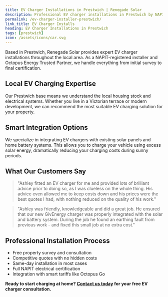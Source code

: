 ```yaml
---
title: EV Charger Installations in Prestwich | Renegade Solar
description: Professional EV charger installations in Prestwich by NAPIT-registered electrician. Smart charging integration with solar panels and home batteries.
permalink: /ev-charger-installer-prestwich/
link_title: EV Charger Installs
heading: EV Charger Installations in Prestwich
tags: [prestwich]
icon: /assets/icons/car.svg
---
```


Based in Prestwich, Renegade Solar provides expert EV charger installations throughout the local area. As a NAPIT-registered installer and Octopus Energy Trusted Partner, we handle everything from initial survey to final certification.

## Local EV Charging Expertise

Our Prestwich base means we understand the local housing stock and electrical systems. Whether you live in a Victorian terrace or modern development, we can recommend the most suitable EV charging solution for your property.

## Smart Integration Options

We specialize in integrating EV chargers with existing solar panels and home battery systems. This allows you to charge your vehicle using excess solar energy, dramatically reducing your charging costs during sunny periods.

## What Our Customers Say

> "Ashley fitted an EV charger for me and provided lots of brilliant advice prior to doing so, as I was clueless on the whole thing. His advice even allowed me to keep costs down and his prices were the best quotes I had, with nothing reduced on the quality of his work."

> "Ashley was friendly, knowledgeable and did a great job. He ensured that our new GivEnergy charger was properly integrated with the solar and battery system. During the job he found an earthing fault from previous work - and fixed this small job at no extra cost."

## Professional Installation Process

- Free property survey and consultation
- Competitive quotes with no hidden costs
- Same-day installation in most cases
- Full NAPIT electrical certification
- Integration with smart tariffs like Octopus Go

**Ready to start charging at home? [Contact us today](/contact/) for your free EV charger consultation.**
